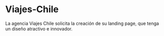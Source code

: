 # Viajes-Chile
La agencia Viajes Chile solicita la creación de su landing page, que tenga un diseño atractivo e innovador.
